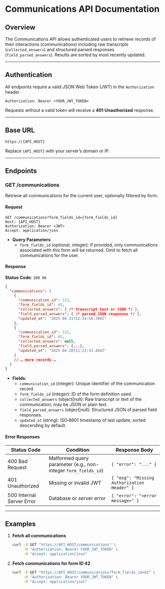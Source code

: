 # Communications API Documentation

## Overview
The Communications API allows authenticated users to retrieve records of their interactions (communications) including raw transcripts (`collected_answers`) and structured parsed responses (`field_parsed_answers`). Results are sorted by most recently updated.

---

## Authentication
All endpoints require a valid JSON Web Token (JWT) in the `Authorization` header.

```
Authorization: Bearer <YOUR_JWT_TOKEN>
```

Requests without a valid token will receive a **401 Unauthorized** response.

---

## Base URL
```
https://{API_HOST}
```
Replace `{API_HOST}` with your server’s domain or IP.

---

## Endpoints

### GET /communications
Retrieve all communications for the current user, optionally filtered by form.

#### Request
```
GET /communications?form_fields_id={form_fields_id}
Host: {API_HOST}
Authorization: Bearer <JWT>
Accept: application/json
```

- **Query Parameters**
  - `form_fields_id` (optional, integer): If provided, only communications associated with this form will be returned. Omit to fetch all communications for the user.

#### Response
**Status Code**: `200 OK`

```json
{
  "communications": [
    {
      "communication_id": 123,
      "form_fields_id": 45,
      "collected_answers": { /* transcript text or JSON */ },
      "field_parsed_answers": { /* parsed JSON responses */ },
      "updated_at": "2025-04-21T12:34:56.789Z"
    },
    {
      "communication_id": 122,
      "form_fields_id": 45,
      "collected_answers": null,
      "field_parsed_answers": {...},
      "updated_at": "2025-04-20T11:22:33.444Z"
    }
    // … more records …
  ]
}
```

- **Fields**:
  - `communication_id` (integer): Unique identifier of the communication record.
  - `form_fields_id` (integer): ID of the form definition used.
  - `collected_answers` (object|null): Raw transcript or text of the communication; may be JSON or plain text.
  - `field_parsed_answers` (object|null): Structured JSON of parsed field responses.
  - `updated_at` (string): ISO‑8601 timestamp of last update, sorted descending by default.

#### Error Responses

| Status Code | Condition                              | Response Body                        |
|-------------|----------------------------------------|--------------------------------------|
| 400 Bad Request | Malformed query parameter (e.g., non-integer `form_fields_id`) | `{ "error": "..." }` |
| 401 Unauthorized | Missing or invalid JWT              | `{ "msg": "Missing Authorization Header" }` |
| 500 Internal Server Error | Database or server error       | `{ "error": "<error message>" }` |

---

## Examples

1. **Fetch all communications**

   ```bash
   curl -X GET "https://API_HOST/communications" \
        -H "Authorization: Bearer YOUR_JWT_TOKEN" \
        -H "Accept: application/json"
   ```

2. **Fetch communications for form ID 42**

   ```bash
   curl -X GET "https://API_HOST/communications?form_fields_id=42" \
        -H "Authorization: Bearer YOUR_JWT_TOKEN" \
        -H "Accept: application/json"
   ```


